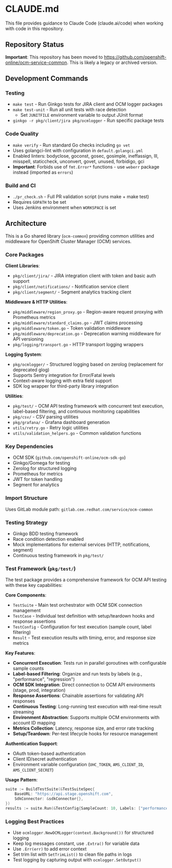 # CLAUDE.md

This file provides guidance to Claude Code (claude.ai/code) when working with code in this repository.

## Repository Status

**Important**: This repository has been moved to https://github.com/openshift-online/ocm-service-common. This is likely a legacy or archived version.

## Development Commands

### Testing
- `make test` - Run Ginkgo tests for JIRA client and OCM logger packages
- `make test-unit` - Run all unit tests with race detection
  - Set `JUNITFILE` environment variable to output JUnit format
- `ginkgo -r pkg/client/jira pkg/ocmlogger` - Run specific package tests

### Code Quality
- `make verify` - Run standard Go checks including `go vet`
- Uses golangci-lint with configuration in `default.golangci.yml`
- Enabled linters: bodyclose, goconst, gosec, gosimple, ineffassign, lll, misspell, staticcheck, unconvert, govet, unused, forbidigo, gci
- **Important**: Forbids use of `fmt.Error*` functions - use `weberr` package instead (imported as `errors`)

### Build and CI
- `./pr_check.sh` - Full PR validation script (runs make + make test)
- Requires `GOPATH` to be set
- Uses Jenkins environment when `WORKSPACE` is set

## Architecture

This is a Go shared library (`ocm-common`) providing common utilities and middleware for OpenShift Cluster Manager (OCM) services.

### Core Packages

**Client Libraries**:
- `pkg/client/jira/` - JIRA integration client with token and basic auth support
- `pkg/client/notifications/` - Notification service client
- `pkg/client/segment/` - Segment analytics tracking client

**Middleware & HTTP Utilities**:
- `pkg/middleware/region_proxy.go` - Region-aware request proxying with Prometheus metrics
- `pkg/middleware/standard_claims.go` - JWT claims processing
- `pkg/middleware/token.go` - Token validation middleware
- `pkg/middleware/deprecation.go` - Deprecation warning middleware for API versioning
- `pkg/logging/transport.go` - HTTP transport logging wrappers

**Logging System**:
- `pkg/ocmlogger/` - Structured logging based on zerolog (replacement for deprecated glog)
- Supports Sentry integration for Error/Fatal levels
- Context-aware logging with extra field support
- SDK log wrapper for third-party library integration

**Utilities**:
- `pkg/test/` - OCM API testing framework with concurrent test execution, label-based filtering, and continuous monitoring capabilities
- `pkg/csv/` - CSV parsing utilities
- `pkg/grafana/` - Grafana dashboard generation
- `utils/retry.go` - Retry logic utilities
- `utils/validation_helpers.go` - Common validation functions

### Key Dependencies
- OCM SDK (`github.com/openshift-online/ocm-sdk-go`)
- Ginkgo/Gomega for testing
- Zerolog for structured logging
- Prometheus for metrics
- JWT for token handling
- Segment for analytics

### Import Structure
Uses GitLab module path: `gitlab.cee.redhat.com/service/ocm-common`

### Testing Strategy
- Ginkgo BDD testing framework
- Race condition detection enabled
- Mock implementations for external services (HTTP, notifications, segment)
- Continuous testing framework in `pkg/test/`

### Test Framework (`pkg/test/`)
The test package provides a comprehensive framework for OCM API testing with these key capabilities:

**Core Components**:
- `TestSuite` - Main test orchestrator with OCM SDK connection management
- `TestCase` - Individual test definition with setup/teardown hooks and response assertions
- `TestConfig` - Configuration for test execution (sample count, label filtering)
- `Result` - Test execution results with timing, error, and response size metrics

**Key Features**:
- **Concurrent Execution**: Tests run in parallel goroutines with configurable sample counts
- **Label-based Filtering**: Organize and run tests by labels (e.g., "performance", "regression")
- **OCM SDK Integration**: Direct connection to OCM API environments (stage, prod, integration)
- **Response Assertions**: Chainable assertions for validating API responses
- **Continuous Testing**: Long-running test execution with real-time result streaming
- **Environment Abstraction**: Supports multiple OCM environments with account ID mapping
- **Metrics Collection**: Latency, response size, and error rate tracking
- **Setup/Teardown**: Per-test lifecycle hooks for resource management

**Authentication Support**:
- OAuth token-based authentication
- Client ID/secret authentication
- Environment variable configuration (`UHC_TOKEN`, `AMS_CLIENT_ID`, `AMS_CLIENT_SECRET`)

**Usage Pattern**:
```go
suite := BuildTestSuite(&TestSuiteSpec{
    BaseURL: "https://api.stage.openshift.com",
    SdkConnector: &sdkConnector{},
})
results := suite.Run(&TestConfig{SampleCount: 10, Labels: ["performance"]})
```

### Logging Best Practices
- Use `ocmlogger.NewOCMLogger(context.Background())` for structured logging
- Keep log messages constant, use `.Extra()` for variable data
- Use `.Err(err)` to add error context
- Set trim list with `SetTrimList()` to clean file paths in logs
- Test logging by capturing output with `ocmlogger.SetOutput()`